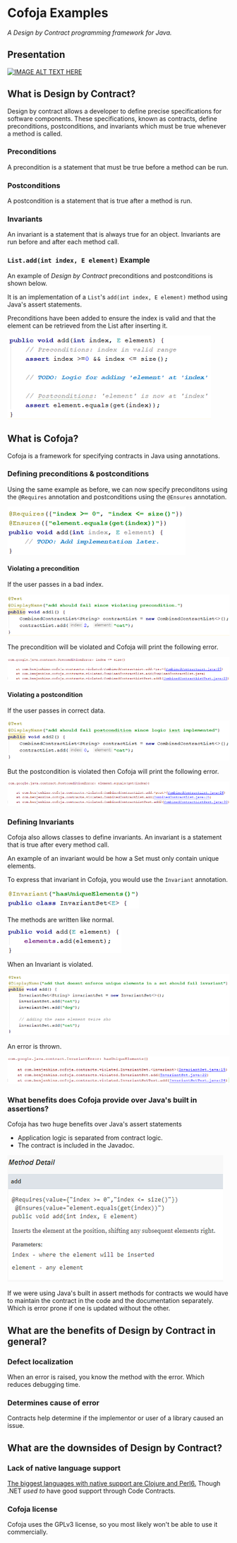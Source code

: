 # Cofoja Examples
*A Design by Contract programming framework for Java.*

## Presentation

[![IMAGE ALT TEXT HERE](https://img.youtube.com/vi/OcKQTKiqQMk/0.jpg)](https://www.youtube.com/watch?v=OcKQTKiqQMk)

## What is Design by Contract?
Design by contract allows a developer to define precise specifications for software components.
These specifications, known as contracts, define preconditions, postconditions, and invariants which must be true whenever
a method is called.

### Preconditions
A precondition is a statement that must be true before a method can be run.

### Postconditions
A postcondition is a statement that is true after a method is run.

### Invariants
An invariant is a statement that is always true for an object. Invariants are run before and after each method call.


### `List.add(int index, E element)` Example
An example of  *Design by Contract* preconditions and postconditions is shown below.

It is an implementation of a `List`'s `add(int index, E element)` method using Java's assert statements.

Preconditions have been added to ensure the index is valid and that the element can be retrieved from the List
after inserting it.

![alt text](img/add_with_asserts.png "An add() method that has precondition and postcondition assert statements")

## What is Cofoja?
Cofoja is a framework for specifying contracts in Java using annotations. 

### Defining preconditions & postconditions
Using the same example as before, we can now specify preconditons using the `@Requires` annotation
and postconditions using the `@Ensures` annotation.

![alt text](img/add_both_contracts.png "An add() method that uses Cofojas @Requires preconditions and @Ensures postconditions")

#### Violating a precondition

If the user passes in a bad index.

![alt text](img/add_both_contracts_precondition_violated_code.png "The user passed in the index 2, when the list is empty.")

The precondition will be violated and Cofoja will print the following error.

![alt text](img/add_both_contracts_precondition_violated.png "An error message is printed telling the user the index should be <= size()")


#### Violating a postcondition

If the user passes in correct data.

![alt text](img/add_both_contracts_postcondition_violated_code.png "User inserts at the index 0.")

But the postcondition is violated then Cofoja will print the following error.

![alt text](img/add_both_contracts_postcondition_violated.png "A postcondition error is thrown, showing that the element cannot be retrieved with get(index)")


### Defining Invariants
Cofoja also allows classes to define invariants. An invariant is a statement that is true
after every method call.

An example of an invariant would be how a Set must only contain unique elements. 

To express that invariant in Cofoja, you would use the `Invariant` annotation.

![alt text](img/invariantset_invariant.png "An Invariant annotation is added that ensures unique elements are in the class.")

The methods are written like normal.

![alt text](img/invariantset_add.png "A normal add method without any annotations.")

When an Invariant is violated. 

![alt text](img/invariantset_add_failed_test.png "Violating the invariant by adding multiple of the same element.")

An error is thrown.

![alt text](img/invariantset_add_failed.png "An InvariantError explaining that elements must be unique is thrown.")


### What benefits does Cofoja provide over Java's built in assertions?
Cofoja has two huge benefits over Java's assert statements
* Application logic is separated from contract logic.
* The contract is included in the Javadoc. 

![alt text](img/add_javadoc_generated.png "A picture of the add() methods javadoc, showing the @Ensures and @Requires contracts.")

If we were using Java's built in assert methods for contracts we would have to maintain
the contract in the code and the documentation separately. Which is error prone if one 
 is updated without the other.


## What are the benefits of Design by Contract in general?
### Defect localization
When an error is raised, you know the method with the error. Which reduces debugging time.

### Determines cause of error
Contracts help determine if the implementor or user of a library caused an issue.

## What are the downsides of Design by Contract?
### Lack of native language support
[The biggest languages with native support are Clojure and Perl6.](https://en.wikipedia.org/wiki/Design_by_contract#Language_support)
 Though .NET *used to* have good support through Code Contracts.

### Cofoja license
Cofoja uses the GPLv3 license, so you most likely won't be able to use it commercially.
